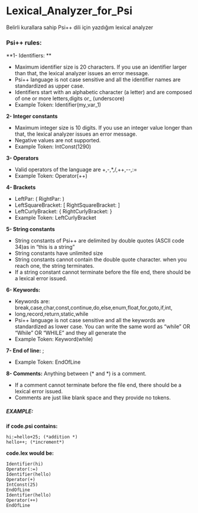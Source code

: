 # Lexical_Analyzer_for_Psi
 Belirli kurallara sahip Psi++ dili için yazdığım lexical analyzer

### Psi++ rules:

**1- Identifiers: **
- Maximum identifier size is 20 characters. If you use an identifier larger than that, the lexical analyzer issues an error message.
- Psi++ language is not case sensitive and all the identifier names are standardized as upper case.
- Identifiers start with an alphabetic character (a letter) and are composed of one or more letters,digits or_ (underscore)
- Example Token: Identifier(my_var_1)

**2- Integer constants**
- Maximum integer size is 10 digits. If you use an integer value longer than that, the lexical analyzer issues an error message.
- Negative values are not supported.
- Example Token: IntConst(1290)

**3- Operators**
- Valid operators of the language are +,-,*,/,++,--,:=
- Example Token: Operator(++)

**4- Brackets**
- LeftPar: (       			RightPar: )
- LeftSquareBracket: [		RightSquareBracket: ]
- LeftCurlyBracket:  {		RightCurlyBracket:  }
- Example Token: LeftCurlyBracket

**5- String constants**
- String constants of Psi++ are delimited by double quotes (ASCII code 34)as in “this is a string”
- String constants have unlimited size
- String constants cannot contain the double quote character. when you reach one, the string terminates.
- If a string constant cannot terminate before the file end, there should be a lexical error issued.

**6- Keywords:**
- Keywords are: break,case,char,const,continue,do,else,enum,float,for,goto,if,int,
- long,record,return,static,while
- Psi++ language is not case sensitive and all the keywords are standardized as lower case. You can write the same word as “while” OR “While” OR “WHILE” and they all generate the 
- Example Token: Keyword(while)

**7- End of line:**  ;
- Example Token: EndOfLine

**8- Comments:** Anything between (* and *) is a comment.
- If a comment cannot terminate before the file end, there should be a lexical error issued.
- Comments are just like blank space and they provide no tokens.


##### EXAMPLE:
**if code.psi contains:**
```
hi:=hello+25; (*addition *)
hello++; (*increment*)
```

**code.lex would be:**
```
Identifier(hi)
Operator(:=)
Identifier(hello)
Operator(+)
IntConst(25)
EndOfLine
Identifier(hello)
Operator(++)
EndOfLine
```
